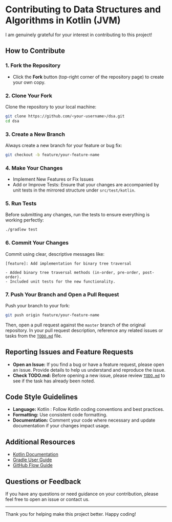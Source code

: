 # Contributing to Data Structures and Algorithms in Kotlin (JVM)

I am genuinely grateful for your interest in contributing to this project!

## How to Contribute

### 1. Fork the Repository
- Click the **Fork** button (top-right corner of the repository page) to create your own copy.

### 2. Clone Your Fork
Clone the repository to your local machine:
```bash
git clone https://github.com/<your-username>/dsa.git
cd dsa
```

### 3. Create a New Branch
Always create a new branch for your feature or bug fix:
```bash
git checkout -b feature/your-feature-name
```

### 4. Make Your Changes
- Implement New Features or Fix Issues
- Add or Improve Tests: Ensure that your changes are accompanied by unit tests in the mirrored structure under `src/test/kotlin`.

### 5. Run Tests
Before submitting any changes, run the tests to ensure everything is working perfectly:
```bash
./gradlew test
```

### 6. Commit Your Changes
Commit using clear, descriptive messages like:
```
[feature]: Add implementation for binary tree traversal

- Added binary tree traversal methods (in-order, pre-order, post-order).
- Included unit tests for the new functionality.
```

### 7. Push Your Branch and Open a Pull Request
Push your branch to your fork:
```bash
git push origin feature/your-feature-name
```
Then, open a pull request against the `master` branch of the original repository. In your pull request description, reference any related issues or tasks from the [`TODO.md`](./TODO.md) file.

## Reporting Issues and Feature Requests

- **Open an Issue:**
  If you find a bug or have a feature request, please open an issue. Provide details to help us understand and reproduce the issue.
- **Check TODO.md:**
  Before opening a new issue, please review [`TODO.md`](./TODO.md) to see if the task has already been noted.

## Code Style Guidelines

- **Language:** Kotlin : Follow Kotlin coding conventions and best practices.
- **Formatting:** Use consistent code formatting.
- **Documentation:** Comment your code where necessary and update documentation if your changes impact usage.

## Additional Resources

- [Kotlin Documentation](https://kotlinlang.org/docs/home.html)
- [Gradle User Guide](https://docs.gradle.org/current/userguide/userguide.html)
- [GitHub Flow Guide](https://guides.github.com/introduction/flow/)

## Questions or Feedback

If you have any questions or need guidance on your contribution, please feel free to open an issue or contact us.

---

Thank you for helping make this project better. Happy coding!